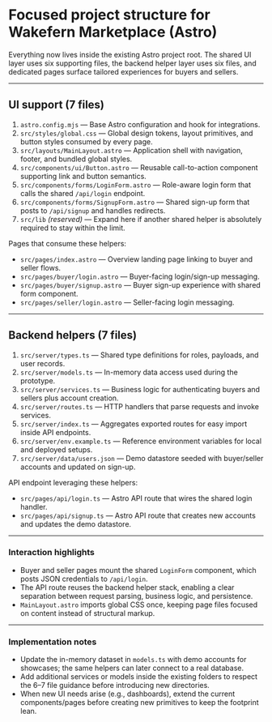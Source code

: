 
# Focused project structure for Wakefern Marketplace (Astro)

Everything now lives inside the existing Astro project root. The shared UI layer uses six supporting files, the backend helper layer uses six files, and dedicated pages surface tailored experiences for buyers and sellers.

---

## UI support (7 files)

1. `astro.config.mjs` — Base Astro configuration and hook for integrations.
2. `src/styles/global.css` — Global design tokens, layout primitives, and button styles consumed by every page.
3. `src/layouts/MainLayout.astro` — Application shell with navigation, footer, and bundled global styles.
4. `src/components/ui/Button.astro` — Reusable call-to-action component supporting link and button semantics.
5. `src/components/forms/LoginForm.astro` — Role-aware login form that calls the shared `/api/login` endpoint.
6. `src/components/forms/SignupForm.astro` — Shared sign-up form that posts to `/api/signup` and handles redirects.
7. `src/lib` *(reserved)* — Expand here if another shared helper is absolutely required to stay within the limit.

Pages that consume these helpers:
- `src/pages/index.astro` — Overview landing page linking to buyer and seller flows.
- `src/pages/buyer/login.astro` — Buyer-facing login/sign-up messaging.
- `src/pages/buyer/signup.astro` — Buyer sign-up experience with shared form component.
- `src/pages/seller/login.astro` — Seller-facing login messaging.

---

## Backend helpers (7 files)

1. `src/server/types.ts` — Shared type definitions for roles, payloads, and user records.
2. `src/server/models.ts` — In-memory data access used during the prototype.
3. `src/server/services.ts` — Business logic for authenticating buyers and sellers plus account creation.
4. `src/server/routes.ts` — HTTP handlers that parse requests and invoke services.
5. `src/server/index.ts` — Aggregates exported routes for easy import inside API endpoints.
6. `src/server/env.example.ts` — Reference environment variables for local and deployed setups.
7. `src/server/data/users.json` — Demo datastore seeded with buyer/seller accounts and updated on sign-up.

API endpoint leveraging these helpers:
- `src/pages/api/login.ts` — Astro API route that wires the shared login handler.
- `src/pages/api/signup.ts` — Astro API route that creates new accounts and updates the demo datastore.

---

### Interaction highlights

- Buyer and seller pages mount the shared `LoginForm` component, which posts JSON credentials to `/api/login`.
- The API route reuses the backend helper stack, enabling a clear separation between request parsing, business logic, and persistence.
- `MainLayout.astro` imports global CSS once, keeping page files focused on content instead of structural markup.

---

### Implementation notes

- Update the in-memory dataset in `models.ts` with demo accounts for showcases; the same helpers can later connect to a real database.
- Add additional services or models inside the existing folders to respect the 6–7 file guidance before introducing new directories.
- When new UI needs arise (e.g., dashboards), extend the current components/pages before creating new primitives to keep the footprint lean.

